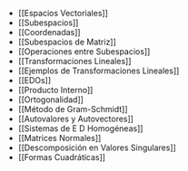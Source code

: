 - [[Espacios Vectoriales]]
- [[Subespacios]]
- [[Coordenadas]]
- [[Subespacios de Matriz]]
- [[Operaciones entre Subespacios]]
- [[Transformaciones Lineales]]
- [[Ejemplos de Transformaciones Lineales]]
- [[EDOs]]
- [[Producto Interno]]
- [[Ortogonalidad]]
- [[Método de Gram-Schmidt]]
- [[Autovalores y Autovectores]]
- [[Sistemas de E D Homogéneas]]
- [[Matrices Normales]]
- [[Descomposición en Valores Singulares]]
- [[Formas Cuadráticas]]
